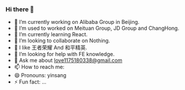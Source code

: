 ### Hi there 👋
- 🔭 I’m currently working on Alibaba Group in Beijing.
- 🔭 I’m used to worked on Meituan Group, JD Group and ChangHong.
- 🌱 I’m currently learning React.
- 👯 I’m looking to collaborate on Nothing.
- 👯 I like 王者荣耀 And 和平精英.
- 🤔 I’m looking for help with FE knowledge.
- 💬 Ask me about love1175180338@gmail.com
- 📫 How to reach me: 
- 😄 Pronouns: yinsang
- ⚡ Fun fact: ...
